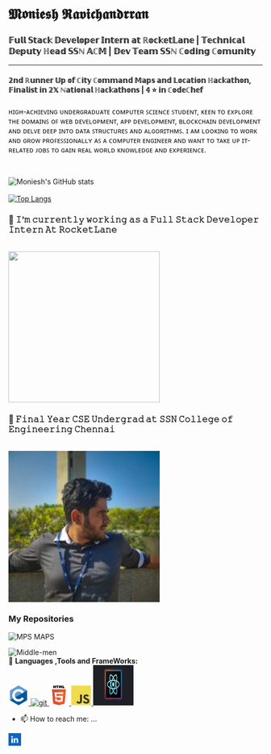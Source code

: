 # 𝕸𝖔𝖓𝖎𝖊𝖘𝖍 𝕽𝖆𝖛𝖎𝖈𝖍𝖆𝖓𝖉𝖗𝖗𝖆𝖓

<h3>
𝔽𝕦𝕝𝕝 𝕊𝕥𝕒𝕔𝕜 𝔻𝕖𝕧𝕖𝕝𝕠𝕡𝕖𝕣 𝕀𝕟𝕥𝕖𝕣𝕟 𝕒𝕥 ℝ𝕠𝕔𝕜𝕖𝕥𝕃𝕒𝕟𝕖 | 
𝕋𝕖𝕔𝕙𝕟𝕚𝕔𝕒𝕝 𝔻𝕖𝕡𝕦𝕥𝕪 ℍ𝕖𝕒𝕕 𝕊𝕊ℕ 𝔸ℂ𝕄 |
𝔻𝕖𝕧 𝕋𝕖𝕒𝕞 𝕊𝕊ℕ ℂ𝕠𝕕𝕚𝕟𝕘 ℂ𝕠𝕞𝕦𝕟𝕚𝕥𝕪 </h3>
<hr>
<h4>𝟚𝕟𝕕 ℝ𝕦𝕟𝕟𝕖𝕣 𝕌𝕡 𝕠𝕗 ℂ𝕚𝕥𝕪 ℂ𝕠𝕞𝕞𝕒𝕟𝕕 𝕄𝕒𝕡𝕤 𝕒𝕟𝕕 𝕃𝕠𝕔𝕒𝕥𝕚𝕠𝕟 ℍ𝕒𝕔𝕜𝕒𝕥𝕙𝕠𝕟, 𝔽𝕚𝕟𝕒𝕝𝕚𝕤𝕥 𝕚𝕟 𝟚𝕏 ℕ𝕒𝕥𝕚𝕠𝕟𝕒𝕝 ℍ𝕒𝕔𝕜𝕒𝕥𝕙𝕠𝕟𝕤 | 𝟜 ⭐ 𝕚𝕟 ℂ𝕠𝕕𝕖ℂ𝕙𝕖𝕗</h4>

<p>ʜɪɢʜ-ᴀᴄʜɪᴇᴠɪɴɢ ᴜɴᴅᴇʀɢʀᴀᴅᴜᴀᴛᴇ ᴄᴏᴍᴘᴜᴛᴇʀ ꜱᴄɪᴇɴᴄᴇ ꜱᴛᴜᴅᴇɴᴛ, ᴋᴇᴇɴ ᴛᴏ ᴇxᴘʟᴏʀᴇ ᴛʜᴇ ᴅᴏᴍᴀɪɴꜱ ᴏꜰ ᴡᴇʙ ᴅᴇᴠᴇʟᴏᴘᴍᴇɴᴛ, ᴀᴘᴘ
ᴅᴇᴠᴇʟᴏᴘᴍᴇɴᴛ, ʙʟᴏᴄᴋᴄʜᴀɪɴ ᴅᴇᴠᴇʟᴏᴘᴍᴇɴᴛ ᴀɴᴅ ᴅᴇʟᴠᴇ ᴅᴇᴇᴘ ɪɴᴛᴏ ᴅᴀᴛᴀ ꜱᴛʀᴜᴄᴛᴜʀᴇꜱ ᴀɴᴅ ᴀʟɢᴏʀɪᴛʜᴍꜱ. ɪ ᴀᴍ ʟᴏᴏᴋɪɴɢ ᴛᴏ ᴡᴏʀᴋ ᴀɴᴅ ɢʀᴏᴡ ᴘʀᴏꜰᴇꜱꜱɪᴏɴᴀʟʟʏ ᴀꜱ ᴀ ᴄᴏᴍᴘᴜᴛᴇʀ
ᴇɴɢɪɴᴇᴇʀ ᴀɴᴅ ᴡᴀɴᴛ ᴛᴏ ᴛᴀᴋᴇ ᴜᴘ ɪᴛ-ʀᴇʟᴀᴛᴇᴅ ᴊᴏʙꜱ ᴛᴏ ɢᴀɪɴ ʀᴇᴀʟ ᴡᴏʀʟᴅ ᴋɴᴏᴡʟᴇᴅɢᴇ ᴀɴᴅ ᴇxᴘᴇʀɪᴇɴᴄᴇ.</p>

<br />



![Moniesh's GitHub stats](https://github-readme-stats.vercel.app/api?username=monieshravichandrran&show_icons=true&theme=radical)
<br /><br />
[![Top Langs](https://github-readme-stats.vercel.app/api/top-langs/?username=monieshravichandrran&layout=compact)](https://github.com/anuraghazra/github-readme-stats)

<h3>🔭 𝙸’𝚖 𝚌𝚞𝚛𝚛𝚎𝚗𝚝𝚕𝚢 𝚠𝚘𝚛𝚔𝚒𝚗𝚐 𝚊𝚜 𝚊 𝙵𝚞𝚕𝚕 𝚂𝚝𝚊𝚌𝚔 𝙳𝚎𝚟𝚎𝚕𝚘𝚙𝚎𝚛 𝙸𝚗𝚝𝚎𝚛𝚗 𝙰𝚝 𝚁𝚘𝚌𝚔𝚎𝚝𝙻𝚊𝚗𝚎</h3>
<br />
<img align="center" src="https://yt3.ggpht.com/ytc/AKedOLQZlNQqTwgU8uQNB44lB7K55G0XQkmlB6xZx6SI=s900-c-k-c0x00ffffff-no-rj" width=300 height=300/>
<h3>🌱 𝙵𝚒𝚗𝚊𝚕 𝚈𝚎𝚊𝚛 𝙲𝚂𝙴 𝚄𝚗𝚍𝚎𝚛𝚐𝚛𝚊𝚍 𝚊𝚝 𝚂𝚂𝙽 𝙲𝚘𝚕𝚕𝚎𝚐𝚎 𝚘𝚏 𝙴𝚗𝚐𝚒𝚗𝚎𝚎𝚛𝚒𝚗𝚐 𝙲𝚑𝚎𝚗𝚗𝚊𝚒</h3>
<br />
<img align="center" src="./ssn.jpeg" width=300 height=300/>
<br />
<h3>My Repositories</h3>
<span>
  
![MPS MAPS](https://github-readme-stats.vercel.app/api/pin/?username=monieshravichandrran&repo=MPS-MAPS)

![Middle-men](https://github-readme-stats.vercel.app/api/pin/?username=monieshravichandrran&repo=middle-men)
</span>
<br />
👯 <b>Languages ,Tools and FrameWorks:</b><br/>
<a href="https://www.cprogramming.com/" target="_blank"> <img src="https://raw.githubusercontent.com/devicons/devicon/master/icons/c/c-original.svg" alt="c" width="40" height="40"/> </a> <a href="https://git-scm.com/" target="_blank"> <img src="https://www.vectorlogo.zone/logos/git-scm/git-scm-icon.svg" alt="git" width="40" height="40"/> </a> <a href="https://www.w3.org/html/" target="_blank"> <img src="https://raw.githubusercontent.com/devicons/devicon/master/icons/html5/html5-original-wordmark.svg" alt="html5" width="40" height="40"/> </a> <a href="https://developer.mozilla.org/en-US/docs/Web/JavaScript" target="_blank"> <img src="https://raw.githubusercontent.com/devicons/devicon/master/icons/javascript/javascript-original.svg" alt="javascript" width="40" height="40"/> </a>
<a href="https://reactjs.org/" target="_blank"> <img src="./react.svg" alt="react" width="80" height="80"/> </a>
<br>

- 📫 How to reach me: ...

<a href="https://in.linkedin.com/in/moniesh" target="_blank"><img src="./lin.png" height="25" width="25"/></a>
